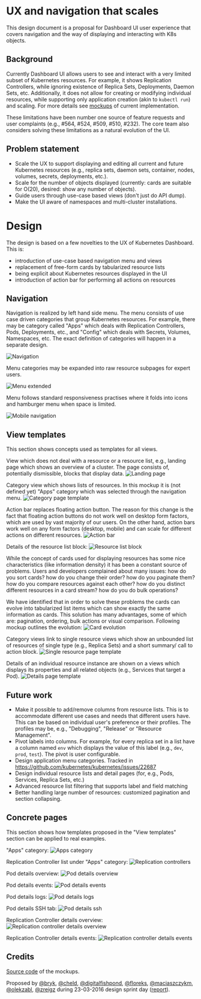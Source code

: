 # UX and navigation that scales

This design document is a proposal for Dashboard UI user experience that
covers navigation and the way of displaying and interacting with K8s objects.

## Background

Currently Dashboard UI allows users to see and interact with a very limited
subset of Kubernetes resources. For example, it shows Replication Controllers,
while ignoring existence of Replica Sets, Deployments, Daemon Sets, etc.
Additionally, it does not allow for creating or modifying individual
resources, while supporting only application creation (akin to `kubectl run`)
and scaling. For more details see [mockups](mockups/11-11-2015-initial) of
current implementation.

These limitations have been number one source of feature requests and
user complaints (e.g., #564, #524, #509, #510, #232). The core team also
considers solving these limitations as a natural evolution of the UI.

## Problem statement

* Scale the UX to support displaying and editing all current and future
  Kubernetes resources (e.g., replica sets, daemon sets, container, nodes,
  volumes, secrets, deployments, etc.).
* Scale for the number of objects displayed (currently: cards are suitable for
  O(20), desired: show any number of objects).
* Guide users through use-case based views (don't just do API dump).
* Make the UI aware of namespaces and multi-cluster installations.

# Design
The design is based on a few novelties to the UX of Kubernetes Dashboard. This
is:
* introduction of use-case based navigation menu and views
* replacement of free-form cards by tabularized resource lists
* being explicit about Kubernetes resources displayed in the UI
* introduction of action bar for performing all actions on resources

## Navigation
Navigation is realized by left hand side menu. The menu consists of use case
driven categories that group Kubernetes resources. For example, there may be
category called "Apps" which deals with Replication Controllers, Pods,
Deployments, etc., and "Config" which deals with Secrets, Volumes,
Namespaces, etc. The exact definition of categories will happen in a separate
design.

![Navigation](mockups/23-03-2016-scale-and-navigation/navigation.png)

Menu categories may be expanded into raw resource subpages for expert users.

![Menu extended](mockups/23-03-2016-scale-and-navigation/menu-extended.png)

Menu follows standard responsiveness practises where it folds into icons and
hamburger menu when space is limited.

![Mobile navigation](mockups/23-03-2016-scale-and-navigation/mobile-navigation.png)

## View templates

This section shows concepts used as templates for all views.

View which does not deal with a resource or a resource list, e.g., landing
page which shows an overview of a cluster. The page consists of, potentially
dismissible, blocks that display data.
![Landing page](mockups/23-03-2016-scale-and-navigation/landing-page.png)

Category view which shows lists of resources. In this mockup it is
(not defined yet) "Apps" category which was selected through the
navigation menu.
![Category page template](mockups/23-03-2016-scale-and-navigation/category-page-template.png)

Action bar replaces floating action button. The reason for this change
is the fact that floating action buttons do not work well on desktop
form factors, which are used by vast majority of our users. On the other
hand, action bars work well on any form factors (desktop, mobile)
and can scale for different actions on different resources.
![Action bar](mockups/23-03-2016-scale-and-navigation/action-bar.png)

Details of the resource list block:
![Resource list block](mockups/23-03-2016-scale-and-navigation/resource-list-block.png)

While the concept of cards used for displaying resources has some nice
characteristics (like information density) it has been a constant source of
problems. Users and developers complained about many issues: how do you sort
cards? how do you change their order? how do you paginate them? how do you
compare resources against each other? how do you distinct different resources
in a card stream? how do you do bulk operations?

We have identified that in order to solve these problems the cards can evolve
into tabularized list items which can show exactly the same information as
cards. This solution has many advantages, some of which are: pagination,
ordering, bulk actions or visual comparison. Following mockup outlines
the evolution:
![Card evolution](mockups/23-03-2016-scale-and-navigation/card-evolution.png)

Category views link to single resource views which show an unbounded list
of resources of single type (e.g., Replica Sets) and a short summary/
call to action block.
![Single resource page template](mockups/23-03-2016-scale-and-navigation/single-resource-page-template.png)

Details of an individual resource instance are shown on a views which displays
its properties and all related objects (e.g., Services that target a Pod).
![Details page template](mockups/23-03-2016-scale-and-navigation/details-page-template.png)

## Future work
* Make it possible to add/remove columns from resource lists. This is to
  accommodate different use cases and needs that different users have. This
  can be based on individual user's preference or their profiles. The profiles
  may be, e.g., "Debugging", "Release" or "Resource Management".
* Pivot labels into columns. For example, for every replica set in a list
  have a column named `env` which displays the value of this label
  (e.g., `dev`, `prod`, `test`). The pivot is user configurable.
* Design application menu categories. Tracked in
  https://github.com/kubernetes/kubernetes/issues/22687
* Design individual resource lists and detail pages (for, e.g., Pods, Services,
  Replica Sets, etc.)
* Advanced resource list filtering that supports label and field matching
* Better handling large number of resources: customized pagination and
  section collapsing.

## Concrete pages
This section shows how templates proposed in the "View templates" section
can be applied to real examples.

"Apps" category:
![Apps category](mockups/23-03-2016-scale-and-navigation/apps-category.png)

Replication Controller list under "Apps" category:
![Replication controllers](mockups/23-03-2016-scale-and-navigation/rc-page.png)

Pod details overview:
![Pod details overview](mockups/23-03-2016-scale-and-navigation/pod-details-page-overview.png)

Pod details events:
![Pod details events](mockups/23-03-2016-scale-and-navigation/pod-details-page-events.png)

Pod details logs:
![Pod details logs](mockups/23-03-2016-scale-and-navigation/pod-details-page-logs.png)

Pod details SSH tab:
![Pod details ssh](mockups/23-03-2016-scale-and-navigation/pod-details-page-ssh.png)

Replication Controller details overview:
![Replication controller details overview](mockups/23-03-2016-scale-and-navigation/rc-details-page-overview.png)

Replication Controller details events:
![Replication controller details events](mockups/23-03-2016-scale-and-navigation/rc-details-page-events.png)

## Credits
[Source code](mockups/23-03-2016-scale-and-navigation/dashboard-scale-and-navigation.bmpr)
of the mockups.

Proposed by [@bryk](https://github.com/bryk),
[@cheld](https://github.com/cheld),
[@digitalfishpond](https://github.com/digitalfishpond),
[@floreks](https://github.com/floreks),
[@maciaszczykm](https://github.com/maciaszczykm),
[@olekzabl](https://github.com/olekzabl),
[@zreigz](https://github.com/zreigz) during 23-03-2016 design sprint day
([report](sprints/scale_ux_20160323.md)).
